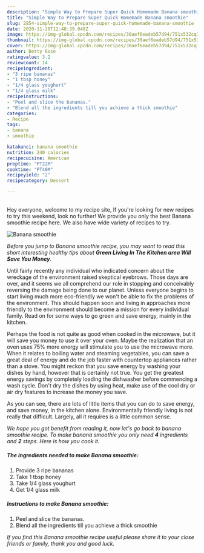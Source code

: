 ```yaml
---
description: "Simple Way to Prepare Super Quick Homemade Banana smoothie"
title: "Simple Way to Prepare Super Quick Homemade Banana smoothie"
slug: 2854-simple-way-to-prepare-super-quick-homemade-banana-smoothie
date: 2020-11-20T12:48:39.048Z
image: https://img-global.cpcdn.com/recipes/30aef6eadeb57d94/751x532cq70/banana-smoothie-recipe-main-photo.jpg
thumbnail: https://img-global.cpcdn.com/recipes/30aef6eadeb57d94/751x532cq70/banana-smoothie-recipe-main-photo.jpg
cover: https://img-global.cpcdn.com/recipes/30aef6eadeb57d94/751x532cq70/banana-smoothie-recipe-main-photo.jpg
author: Betty Rose
ratingvalue: 3.2
reviewcount: 14
recipeingredient:
- "3 ripe bananas"
- "1 tbsp honey"
- "1/4 glass youghurt"
- "1/4 glass milk"
recipeinstructions:
- "Peel and slice the bananas."
- "Blend all the ingredients till you achieve a thick smoothie"
categories:
- Recipe
tags:
- banana
- smoothie

katakunci: banana smoothie 
nutrition: 240 calories
recipecuisine: American
preptime: "PT22M"
cooktime: "PT40M"
recipeyield: "2"
recipecategory: Dessert

---
```

<br>
Hey everyone, welcome to my recipe site, If you're looking for new recipes to try this weekend, look no further! We provide you only the best Banana smoothie recipe here. We also have wide variety of recipes to try.
<br>


![Banana smoothie](https://img-global.cpcdn.com/recipes/30aef6eadeb57d94/751x532cq70/banana-smoothie-recipe-main-photo.jpg)

<i>Before you jump to Banana smoothie recipe, you may want to read this short interesting healthy tips about 
<strong>Green Living In The Kitchen area Will Save You Money</strong>.</i>
</br>

Until fairly recently any individual who indicated concern about the wreckage of the environment raised skeptical eyebrows. Those days are over, and it seems we all comprehend our role in stopping and conceivably reversing the damage being done to our planet. Unless everyone begins to start living much more eco-friendly we won't be able to fix the problems of the environment. This should happen soon and living in approaches more friendly to the environment should become a mission for every individual family. Read on for some ways to go green and save energy, mainly in the kitchen.

Perhaps the food is not quite as good when cooked in the microwave, but it will save you money to use it over your oven. Maybe the realization that an oven uses 75% more energy will stimulate you to use the microwave more. When it relates to boiling water and steaming vegetables, you can save a great deal of energy and do the job faster with countertop appliances rather than a stove. You might reckon that you save energy by washing your dishes by hand, however that is certainly not true. You get the greatest energy savings by completely loading the dishwasher before commencing a wash cycle. Don't dry the dishes by using heat, make use of the cool dry or air dry features to increase the money you save.

As you can see, there are lots of little items that you can do to save energy, and save money, in the kitchen alone. Environmentally friendly living is not really that difficult. Largely, all it requires is a little common sense.


<i>We hope you got benefit from reading it, now let's go back to banana smoothie recipe. To make banana smoothie you only need <strong>4</strong> ingredients and <strong>2</strong> steps. Here is how you cook it.
</i>

##### The ingredients needed to make Banana smoothie:

1. Provide 3 ripe bananas
1. Take 1 tbsp honey
1. Take 1/4 glass youghurt
1. Get 1/4 glass milk


##### Instructions to make Banana smoothie:

1. Peel and slice the bananas.
1. Blend all the ingredients till you achieve a thick smoothie


<i>If you find this Banana smoothie recipe useful please share it to your close friends or family, thank you and good luck.</i>
